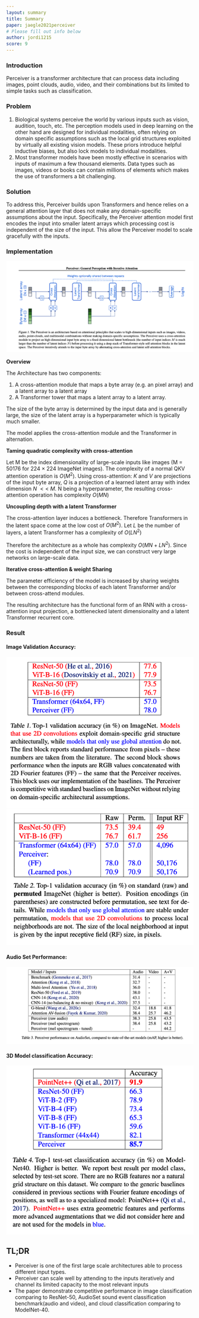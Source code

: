 ```yaml
---
layout: summary
title: Summary
paper: jaegle2021perceiver
# Please fill out info below
author: jordi1215
score: 9
---
```

### Introduction
Perceiver is a transformer architecture that can process data including images, point clouds, audio, video, and their combinations but its limited to simple tasks such as classification.
### Problem
1. Biological systems perceive the world by various inputs such as vision, audition, touch, etc. The perception models used in deep learning on the other hand are designed for individual modalities, often relying on domain specific assumptions such as the local grid structures exploited by virtually all existing vision models. These priors introduce helpful inductive biases, but also lock models to individual modalities.
2. Most transformer models have been mostly effective in scenarios with inputs of maximum a few thousand elements. Data types such as images, videos or books can contain millions of elements which makes the use of transformers a bit challenging.

### Solution
To address this, Perceiver builds upon Transformers and hence relies on a general attention layer that does not make any domain-specific assumptions about the input. Specifically, the Perceiver attention model first encodes the input into smaller latent arrays which processing cost is independent of the size of the input. This allow the Perceiver model to scale gracefully with the inputs.

### Implementation

![](jaegle2021perceiver_1a.png)

**Overview**  

The Architecture has two components:  
1. A cross-attention module that maps a byte array (e.g. an
pixel array) and a latent array to a latent array
2. A
Transformer tower that maps a latent array to a latent array.  

The size of the byte array is determined by the input data and is generally large, the size of the latent array is a hyperparameter which is typically much smaller.

The model applies the cross-attention module and the Transformer in alternation. 

**Taming quadratic complexity with cross-attention**

Let M be the index dimensionality of large-scale inputs like images (M = 50176 for 224 × 224 ImageNet images). The complexity of a normal QKV attention operation is $O(M^2)$. Using cross-attention: $K$
 and $V$ are projections of the input byte array, $Q$ is a projection of a learned latent array with index dimension $N$ $<<$ $M$. N being a hyperparameter, the resulting cross-attention operation has complexity $O(MN)$

 **Uncoupling depth with a latent Transformer**

The cross-attention layer induces a bottleneck. Therefore Transformers in the latent space come at the low cost of $O(M^2)$. Let $L$ be the number of layers, a latent Transformer has a complexity of $O(LN^2)$

Therefore the architecture as a whole has complexity $O(MN+LN^2)$. Since the cost is independent of the input size, we can construct very large networks on large-scale data.

**Iterative cross-attention & weight Sharing**

The parameter efficiency of the model is increased by sharing weights between the corresponding blocks of each latent Transformer and/or between cross-attend modules. 

The resulting architecture has the functional form of an RNN with a cross-attention input projection, a bottlenecked latent dimensionality and a latent Transformer recurrent core.

### Result
#### Image Validation Accuracy:
![](jaegle2021perceiver_1b.png)
![](jaegle2021perceiver_1c.png)
#### Audio Set Performance:
![](jaegle2021perceiver_1d.png)
#### 3D Model classification Accuracy:
![](jaegle2021perceiver_1e.png)

## TL;DR
* Perceiver is one of the first large scale architectures able to process different input types.
* Perceiver can scale well by attending to the inputs iteratively and channel its limited capacity to the most relevant inputs
* The paper demonstrate competitive performance in image classification comparing to ResNet-50, AudioSet sound event classification benchmark(audio and video), and cloud classification comparing to ModelNet-40.
